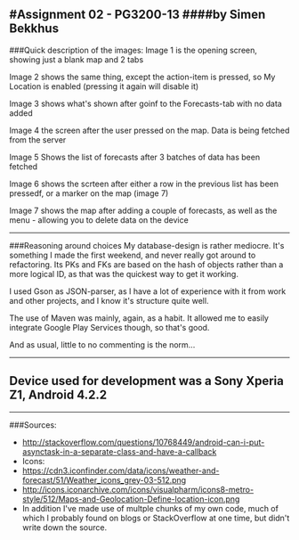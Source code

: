 #Assignment 02 - PG3200-13
####by Simen Bekkhus
---
###Quick description of the images:
Image 1 is the opening screen, showing just a blank map and 2 tabs

Image 2 shows the same thing, except the action-item is pressed, so My Location is enabled (pressing it again will disable it)

Image 3 shows what's shown after goinf to the Forecasts-tab with no data added

Image 4 the screen after the user pressed on the map. Data is being fetched from the server

Image 5 Shows the list of forecasts after 3 batches of data has been fetched

Image 6 shows the scrteen after either a row in the previous list has been pressedf, or a marker on the map (image 7)

Image 7 shows the map after adding a couple of forecasts, as well as the menu - allowing you to delete data on the device

---
###Reasoning around choices
My database-design is rather mediocre. It's something I made the first weekend, and never really got around to refactoring. Its PKs and FKs are based on the hash of objects rather than a more logical ID, as that was the quickest way to get it working.

I used Gson as JSON-parser, as I have a lot of experience with it from work and other projects, and I know it's structure quite well.

The use of Maven was mainly, again, as a habit. It allowed me to easily integrate Google Play Services though, so that's good.

And as usual, little to no commenting is the norm...

---
## Device used for development was a Sony Xperia Z1, Android 4.2.2
---

###Sources:
 - http://stackoverflow.com/questions/10768449/android-can-i-put-asynctask-in-a-separate-class-and-have-a-callback
 - Icons:
  - https://cdn3.iconfinder.com/data/icons/weather-and-forecast/51/Weather_icons_grey-03-512.png
  - http://icons.iconarchive.com/icons/visualpharm/icons8-metro-style/512/Maps-and-Geolocation-Define-location-icon.png
 - In addition I've made use of multple chunks of my own code, much of which I probably found on blogs or StackOverflow at one time, but didn't write down the source.
